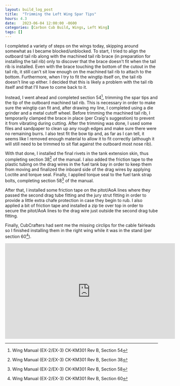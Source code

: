 ```yaml
---
layout: build_log_post
title:  "Trimming the Left Wing Spar Tips"
hours: 4.3
date:   2023-06-04 12:00:00 -0600
categories: [Carbon Cub Build, Wings, Left Wing]
tags: []
---
```


I completed a variety of steps on the wings today, skipping around somewhat as I became blocked/unblocked. To start, I tried to align the outboard tail rib along with the machined tail rib brace (in preparation for installing the tail rib) only to discover that the brace doesn't fit when the tail rib is installed. Even with the brace touching the bottom of the cutout in the tail rib, it still can't sit low enough on the machined tail rib to attach to the bottom. Furthermore, when I try to fit the wingtip itself on, the tail rib doesn't line up either. I decided that this is likely a problem with the tail rib itself and that I'll have to come back to it.

Instead, I went ahead and completed section 54[^section-54-ref], trimming the spar tips and the tip of the outboard machined tail rib. This is necessary in order to make sure the wingtip can fit and, after drawing my line, I completed using a die grinder and a metal cutoff wheel. Before trimming the machined tail rib, I temporarily clamped the brace in place (per Craig's suggestion) to prevent it from vibrating during cutting. After the trimming was done, I used some files and sandpaper to clean up any rough edges and make sure there were no remaining burrs. I also test fit the bow tip and, as far as I can tell, it seems like I removed enough material to allow it to fit correctly (although it will still need to be trimmed to sit flat against the outboard most nose rib).

With that done, I installed the final rivets in the tank extension skin, thus completing section 38[^section-38-ref] of the manual. I also added the friction tape to the plastic tubing on the drag wires in the fuel tank bay in order to keep them from moving and finalized the inboard side of the drag wires by applying Loctite and torque seal. Finally, I applied torque seal to the fuel tank strap bolts, completing section 58[^section-58-ref] of the manual.

After that, I installed some friction tape on the pitot/AoA lines where they passed the second drag tube fitting and the jury strut fitting in order to provide a little extra chafe protection in case they begin to rub. I also applied a bit of friction tape and installed a zip tie over top in order to secure the pitot/AoA lines to the drag wire just outside the second drag tube fitting.

Finally, CubCrafters had sent me the missing circlips for the cable fairleads so I finished installing them in the right wing while it was in the stand (per section 60[^section-60-ref]).

<iframe width="560" height="315" src="https://www.youtube.com/embed/zysBQkbhdIM" title="YouTube video player" frameborder="0" allow="accelerometer; autoplay; clipboard-write; encrypted-media; gyroscope; picture-in-picture; web-share" allowfullscreen></iframe>

[^section-38-ref]: Wing Manual (EX-2/EX-3) CK-KM301 Rev B, Section 38
[^section-54-ref]: Wing Manual (EX-2/EX-3) CK-KM301 Rev B, Section 54
[^section-58-ref]: Wing Manual (EX-2/EX-3) CK-KM301 Rev B, Section 58
[^section-60-ref]: Wing Manual (EX-2/EX-3) CK-KM301 Rev B, Section 60